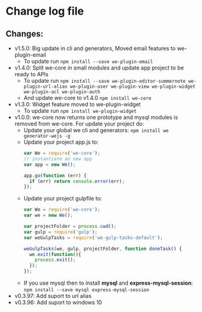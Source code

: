 # Change log file

## Changes:
- v1.5.0: Big update in cli and generators, Moved email features to we-plugin-email
  - To update run `npm install --save we-plugin-email`
- v1.4.0: Split we-core in small modules and update app project to be ready to APIs
  - To update run `npm install --save we-plugin-editor-summernote we-plugin-url-alias we-plugin-user we-plugin-view we-plugin-widget we-plugin-acl we-plugin-auth` 
  - And update we-core to v1.4.0 `npm install we-core`
- v1.3.0: Widget feature moved to we-plugin-widget
  - To update run `npm install we-plugin-widget`
- v1.0.0: we-core now returns one prototype and mysql modules is removed from we-core. For update your project do:
  - Update your global we cli and generators: `npm install we generator-wejs -g`
  - Update your project app.js to:
    ```js
    var We = require('we-core');
    // instantiate an new app
    var app = new We();

    app.go(function (err) {
      if (err) return console.error(err);
    });
    ```
  - Update your project gulpfile to:
    ```js
    var We = require('we-core');
    var we = new We();

    var projectFolder = process.cwd();
    var gulp = require('gulp');
    var weGulpTasks = require('we-gulp-tasks-default');

    weGulpTasks(we, gulp, projectFolder, function doneTask() {
      we.exit(function(){
        process.exit();
      });
    });

    ```
  - If you use mysql then to install **mysql** and **express-mysql-session**:<br>
    `npm install --save mysql express-mysql-session`
- v0.3.97: Add suport to url alias
- v0.3.96: Add suport to windows 10
